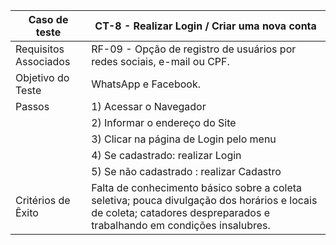| Caso de teste        | CT-8 - Realizar Login / Criar uma nova conta |
| ------------------------------------------------------------------------- | ------------------------------------------------------------------|
| Requisitos Associados        | RF-09 - Opção de registro de usuários por redes sociais, e-mail ou CPF.                                        |
| Objetivo do Teste        | WhatsApp e Facebook.                                                                                               |
| Passos        | 1) Acessar o Navegador                                                                                                        |
|               |2) Informar o endereço do Site                                                                                                 |
|               |3) Clicar na página de Login pelo menu                                                                                         |
|               |4) Se cadastrado: realizar Login                                                                                               |
|               |5) Se não cadastrado : realizar Cadastro                                                                                       |       
| Critérios de Êxito        | Falta de conhecimento básico sobre a coleta seletiva; pouca divulgação dos horários e locais de coleta; catadores despreparados e trabalhando em condições insalubres. | 






































